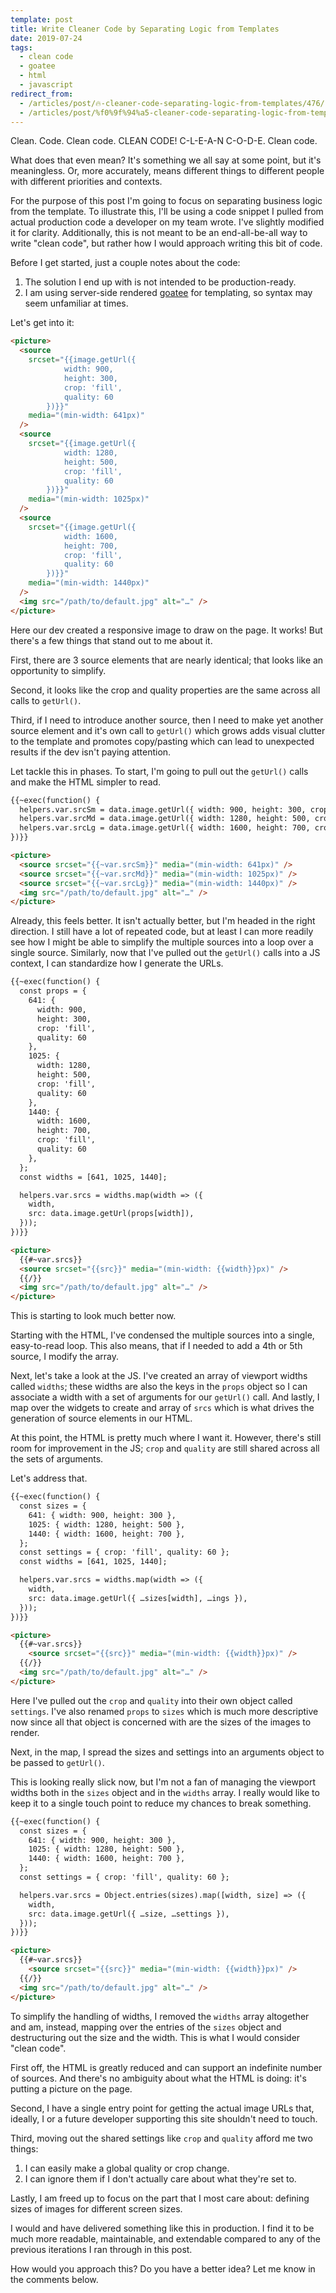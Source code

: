 ```yaml
---
template: post
title: Write Cleaner Code by Separating Logic from Templates
date: 2019-07-24
tags:
  - clean code
  - goatee
  - html
  - javascript
redirect_from:
  - /articles/post/🔥-cleaner-code-separating-logic-from-templates/476/
  - /articles/post/%f0%9f%94%a5-cleaner-code-separating-logic-from-templates/476/
---
```


Clean. Code. Clean code. CLEAN CODE! C-L-E-A-N C-O-D-E. Clean code.

What does that even mean? It's something we all say at some point, but it's meaningless. Or, more accurately, means different things to different people with different priorities and contexts.

For the purpose of this post I'm going to focus on separating business logic from the template. To illustrate this, I'll be using a code snippet I pulled from actual production code a developer on my team wrote. I've slightly modified it for clarity. Additionally, this is not meant to be an end-all-be-all way to write "clean code", but rather how I would approach writing this bit of code.

Before I get started, just a couple notes about the code:

1. The solution I end up with is not intended to be production-ready.
2. I am using server-side rendered [goatee](https://github.com/simpleviewinc/goatee) for templating, so syntax may seem unfamiliar at times.

Let's get into it:

```html
<picture>
  <source
    srcset="{{image.getUrl({
			width: 900,
			height: 300,
			crop: 'fill',
			quality: 60
		})}}"
    media="(min-width: 641px)"
  />
  <source
    srcset="{{image.getUrl({
			width: 1280,
			height: 500,
			crop: 'fill',
			quality: 60
		})}}"
    media="(min-width: 1025px)"
  />
  <source
    srcset="{{image.getUrl({
			width: 1600,
			height: 700,
			crop: 'fill',
			quality: 60
		})}}"
    media="(min-width: 1440px)"
  />
  <img src="/path/to/default.jpg" alt="…" />
</picture>
```

Here our dev created a responsive image to draw on the page. It works! But there's a few things that stand out to me about it.

First, there are 3 source elements that are nearly identical; that looks like an opportunity to simplify.

Second, it looks like the crop and quality properties are the same across all calls to `getUrl()`.

Third, if I need to introduce another source, then I need to make yet another source element and it's own call to `getUrl()` which grows adds visual clutter to the template and promotes copy/pasting which can lead to unexpected results if the dev isn't paying attention.

Let tackle this in phases. To start, I'm going to pull out the `getUrl()` calls and make the HTML simpler to read.

```html
{{~exec(function() {
  helpers.var.srcSm = data.image.getUrl({ width: 900, height: 300, crop: 'fill', quality: 60 });
  helpers.var.srcMd = data.image.getUrl({ width: 1280, height: 500, crop: 'fill', quality: 60 });
  helpers.var.srcLg = data.image.getUrl({ width: 1600, height: 700, crop: 'fill', quality: 60 });
})}}

<picture>
  <source srcset="{{~var.srcSm}}" media="(min-width: 641px)" />
  <source srcset="{{~var.srcMd}}" media="(min-width: 1025px)" />
  <source srcset="{{~var.srcLg}}" media="(min-width: 1440px)" />
  <img src="/path/to/default.jpg" alt="…" />
</picture>
```

Already, this feels better. It isn't actually better, but I'm headed in the right direction. I still have a lot of repeated code, but at least I can more readily see how I might be able to simplify the multiple sources into a loop over a single source. Similarly, now that I've pulled out the `getUrl()` calls into a JS context, I can standardize how I generate the URLs.

```html
{{~exec(function() {
  const props = {
    641: {
      width: 900,
      height: 300,
      crop: 'fill',
      quality: 60
    },
    1025: {
      width: 1280,
      height: 500,
      crop: 'fill',
      quality: 60
    },
    1440: {
      width: 1600,
      height: 700,
      crop: 'fill',
      quality: 60
    },
  };
  const widths = [641, 1025, 1440];

  helpers.var.srcs = widths.map(width => ({
    width,
    src: data.image.getUrl(props[width]),
  }));
})}}

<picture>
  {{#~var.srcs}}
  <source srcset="{{src}}" media="(min-width: {{width}}px)" />
  {{/}}
  <img src="/path/to/default.jpg" alt="…" />
</picture>
```

This is starting to look much better now.

Starting with the HTML, I've condensed the multiple sources into a single, easy-to-read loop. This also means, that if I needed to add a 4th or 5th source, I modify the array.

Next, let's take a look at the JS. I've created an array of viewport widths called `widths`; these widths are also the keys in the `props` object so I can associate a width with a set of arguments for our `getUrl()` call. And lastly, I map over the widgets to create and array of `srcs` which is what drives the generation of source elements in our HTML.

At this point, the HTML is pretty much where I want it. However, there's still room for improvement in the JS; `crop` and `quality` are still shared across all the sets of arguments.

Let's address that.

```html
{{~exec(function() {
  const sizes = {
    641: { width: 900, height: 300 },
    1025: { width: 1280, height: 500 },
    1440: { width: 1600, height: 700 },
  };
  const settings = { crop: 'fill', quality: 60 };
  const widths = [641, 1025, 1440];

  helpers.var.srcs = widths.map(width => ({
    width,
    src: data.image.getUrl({ …sizes[width], …ings }),
  }));
})}}

<picture>
  {{#~var.srcs}}
    <source srcset="{{src}}" media="(min-width: {{width}}px)" />
  {{/}}
  <img src="/path/to/default.jpg" alt="…" />
</picture>
```

Here I've pulled out the `crop` and `quality` into their own object called `settings`. I've also renamed `props` to `sizes` which is much more descriptive now since all that object is concerned with are the sizes of the images to render.

Next, in the map, I spread the sizes and settings into an arguments object to be passed to `getUrl()`.

This is looking really slick now, but I'm not a fan of managing the viewport widths both in the `sizes` object and in the `widths` array. I really would like to keep it to a single touch point to reduce my chances to break something.

```html
{{~exec(function() {
  const sizes = {
    641: { width: 900, height: 300 },
    1025: { width: 1280, height: 500 },
    1440: { width: 1600, height: 700 },
  };
  const settings = { crop: 'fill', quality: 60 };

  helpers.var.srcs = Object.entries(sizes).map([width, size] => ({
    width,
    src: data.image.getUrl({ …size, …settings }),
  }));
})}}

<picture>
  {{#~var.srcs}}
    <source srcset="{{src}}" media="(min-width: {{width}}px)" />
  {{/}}
  <img src="/path/to/default.jpg" alt="…" />
</picture>
```

To simplify the handling of widths, I removed the `widths` array altogether and am, instead, mapping over the entries of the `sizes` object and destructuring out the size and the width. This is what I would consider "clean code".

First off, the HTML is greatly reduced and can support an indefinite number of sources. And there's no ambiguity about what the HTML is doing: it's putting a picture on the page.

Second, I have a single entry point for getting the actual image URLs that, ideally, I or a future developer supporting this site shouldn't need to touch.

Third, moving out the shared settings like `crop` and `quality` afford me two things:

1. I can easily make a global quality or crop change.
2. I can ignore them if I don't actually care about what they're set to.

Lastly, I am freed up to focus on the part that I most care about: defining sizes of images for different screen sizes.

I would and have delivered something like this in production. I find it to be much more readable, maintainable, and extendable compared to any of the previous iterations I ran through in this post.

How would you approach this? Do you have a better idea? Let me know in the comments below.
